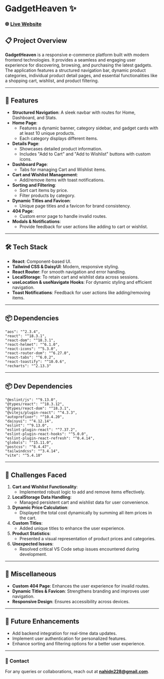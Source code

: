 # GadgetHeaven ✨

### 🌐 [Live Website](https://gadget-bd.surge.sh/)


## 📋 Project Overview
**GadgetHeaven** is a responsive e-commerce platform built with modern frontend technologies. It provides a seamless and engaging user experience for discovering, browsing, and purchasing the latest gadgets. The application features a structured navigation bar, dynamic product categories, individual product detail pages, and essential functionalities like a shopping cart, wishlist, and product filtering.

---

## 🚀 Features

- **Structured Navigation**: A sleek navbar with routes for Home, Dashboard, and Stats.
- **Home Page**: 
  - Features a dynamic banner, category sidebar, and gadget cards with at least 10 unique products.
  - Each category displays different items.
- **Details Page**: 
  - Showcases detailed product information.
  - Includes "Add to Cart" and "Add to Wishlist" buttons with custom icons.
- **Dashboard Page**: 
  - Tabs for managing Cart and Wishlist items.
- **Cart and Wishlist Management**: 
  - Add/remove items with toast notifications.
- **Sorting and Filtering**: 
  - Sort cart items by price.
  - Filter products by category.
- **Dynamic Titles and Favicon**: 
  - Unique page titles and a favicon for brand consistency.
- **404 Page**: 
  - Custom error page to handle invalid routes.
- **Modals & Notifications**: 
  - Provide feedback for user actions like adding to cart or wishlist.

---

## 🛠️ Tech Stack

- **React**: Component-based UI.
- **Tailwind CSS & DaisyUI**: Modern, responsive styling.
- **React Router**: For smooth navigation and error handling.
- **LocalStorage**: To retain cart and wishlist data across sessions.
- **useLocation & useNavigate Hooks**: For dynamic styling and efficient navigation.
- **Toast Notifications**: Feedback for user actions like adding/removing items.

---
## 📦 Dependencies

    "aos": "^2.3.4",
    "react": "^18.3.1",
    "react-dom": "^18.3.1",
    "react-helmet": "^6.1.0",
    "react-icons": "^5.3.0",
    "react-router-dom": "^6.27.0",
    "react-tabs": "^6.0.2",
    "react-toastify": "^10.0.6",
    "recharts": "^2.13.3"
---

## 📦 Dev Dependencies

    "@eslint/js": "^9.13.0",
    "@types/react": "^18.3.12",
    "@types/react-dom": "^18.3.1",
    "@vitejs/plugin-react": "^4.3.3",
    "autoprefixer": "^10.4.20",
    "daisyui": "^4.12.14",
    "eslint": "^9.13.0",
    "eslint-plugin-react": "^7.37.2",
    "eslint-plugin-react-hooks": "^5.0.0",
    "eslint-plugin-react-refresh": "^0.4.14",
    "globals": "^15.11.0",
    "postcss": "^8.4.47",
    "tailwindcss": "^3.4.14",
    "vite": "^5.4.10"

---

## 🧩 Challenges Faced

1. **Cart and Wishlist Functionality**:
   - Implemented robust logic to add and remove items effectively.
2. **LocalStorage Data Handling**:
   - Managed persistent cart and wishlist data for user convenience.
3. **Dynamic Price Calculation**:
   - Displayed the total cost dynamically by summing all item prices in the cart.
4. **Custom Titles**:
   - Added unique titles to enhance the user experience.
5. **Product Statistics**:
   - Presented a visual representation of product prices and categories.
6. **Unexpected Issues**:
   - Resolved critical VS Code setup issues encountered during development.

---

## 🎨 Miscellaneous

- **Custom 404 Page**: Enhances the user experience for invalid routes.
- **Dynamic Titles & Favicon**: Strengthens branding and improves user navigation.
- **Responsive Design**: Ensures accessibility across devices.


---

## 🌟 Future Enhancements

- Add backend integration for real-time data updates.
- Implement user authentication for personalized features.
- Enhance sorting and filtering options for a better user experience.

---

### 📧 **Contact**
For any queries or collaborations, reach out at **[nahidn228@gmail.com](mailto:nahidn228@gmail.com)**.


